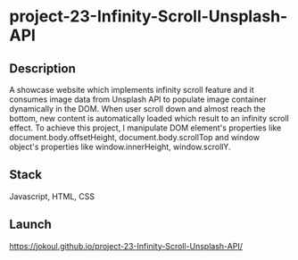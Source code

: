 # project-23-Infinity-Scroll-Unsplash-API

## Description

A showcase website which implements infinity scroll feature and it consumes image data from Unsplash API to populate image container dynamically in the DOM. When user scroll down and
almost reach the bottom, new content is automatically loaded
which result to an infinity scroll effect. To achieve this project, I manipulate DOM element's properties like document.body.offsetHeight, document.body.scrollTop and window object's properties like window.innerHeight, window.scrollY.

## Stack

Javascript, HTML, CSS

## Launch

https://jokoul.github.io/project-23-Infinity-Scroll-Unsplash-API/
